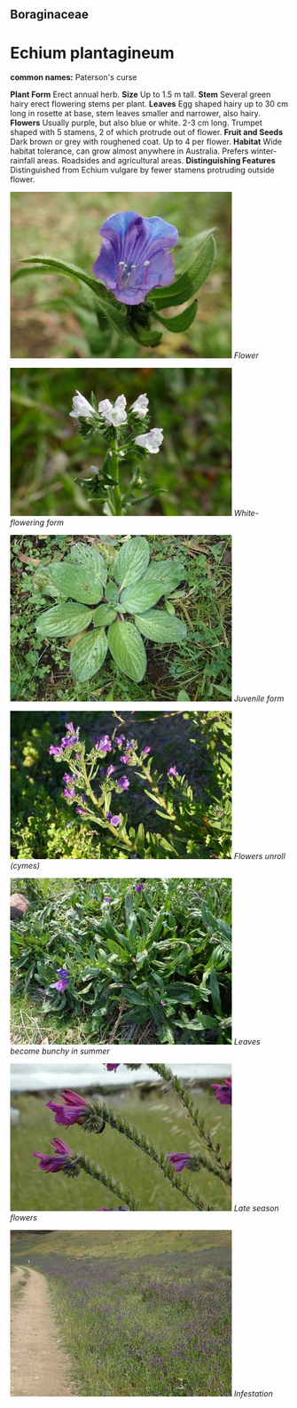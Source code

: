 ## Boraginaceae
# Echium plantagineum
**common names:** Paterson's curse

**Plant Form** Erect annual herb. **Size** Up to 1.5 m tall. **Stem** Several green hairy erect flowering stems per plant. **Leaves** Egg shaped hairy up to 30 cm long in rosette at base, stem leaves smaller and narrower, also hairy. **Flowers** Usually purple, but also blue or white. 2-3 cm long. Trumpet shaped with 5 stamens, 2 of which protrude out of flower. **Fruit and Seeds** Dark brown or grey with roughened coat. Up to 4 per flower. **Habitat** Wide habitat tolerance, can grow almost anywhere in Australia. Prefers winter-rainfall areas. Roadsides and agricultural areas. **Distinguishing Features** Distinguished from Echium vulgare by fewer stamens protruding outside flower.


![Flower](2443_P7116200.jpg)
   *Flower* 

![White-flowering form](2805_P6840980.jpg)
   *White-flowering form* 

![Juvenile form](3020_P7095191.jpg)
   *Juvenile form* 

![Flowers unroll (cymes)](171_P1010998.jpg)
   *Flowers unroll (cymes)* 

![Leaves become bunchy in summer](3408_P5192078.jpg)
   *Leaves become bunchy in summer* 

![Late season flowers](19356_Echium-plantagineum13.jpg)
   *Late season flowers* 

![Infestation](1026_PB044396.jpg)
   *Infestation* 

